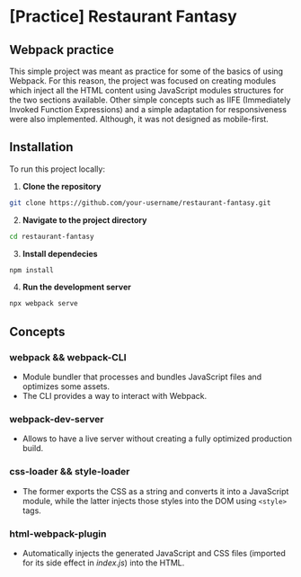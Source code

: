 # [Practice] Restaurant Fantasy

## Webpack practice

This simple project was meant as practice for some of the basics of using Webpack. For this reason, the project was focused on creating modules which inject all the HTML content using JavaScript modules structures for the two sections available. Other simple concepts such as IIFE (Immediately Invoked Function Expressions) and a simple adaptation for responsiveness were also implemented. Although, it was not designed as mobile-first.

## Installation

To run this project locally:

1. **Clone the repository**

```bash 
git clone https://github.com/your-username/restaurant-fantasy.git
```

2. **Navigate to the project directory**

```bash 
cd restaurant-fantasy
```

3. **Install dependecies**

```bash 
npm install
```

4. **Run the development server**

```bash 
npx webpack serve
```

## Concepts

### webpack && webpack-CLI

- Module bundler that processes and bundles JavaScript files and optimizes some assets.
- The CLI provides a way to interact with Webpack.

### webpack-dev-server

- Allows to have a live server without creating a fully optimized production build.

### css-loader && style-loader 

- The former exports the CSS as a string and converts it into a JavaScript module, while the latter injects those styles into the DOM using `<style>` tags.

### html-webpack-plugin 

- Automatically injects the generated JavaScript and CSS files (imported for its side effect in _index.js_) into the HTML.
